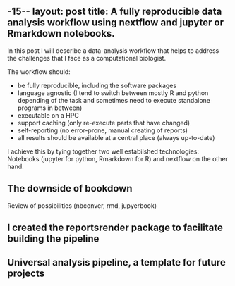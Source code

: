 -15--
layout: post
title: A fully reproducible data analysis workflow using nextflow and jupyter or Rmarkdown notebooks.  
---


In this post I will describe a data-analysis workflow that helps to address the challenges that I face as a computational biologist. 

The workflow should: 

 * be fully reproducible, including the software packages
 * language agnostic (I tend to switch between mostly R and python depending of the task and sometimes need to execute standalone programs in between) 
 * executable on a HPC 
 * support caching  (only re-execute parts that have changed) 
 * self-reporting (no error-prone, manual creating of reports) 
 * all results should be available at a central place  (always up-to-date)


I achieve this by tying together two well estabilshed technologies: Notebooks (jupyter for python, Rmarkdown for R) and nextflow on the other hand. 


## The downside of bookdown
Review of possibilities (nbconver, rmd, jupyerbook)

## I created the reportsrender package to facilitate building the pipeline


## Universal analysis pipeline, a template for future projects 


